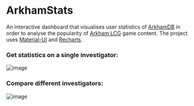 # ArkhamStats
An interactive dashboard that visualises user statistics of [ArkhamDB](https://arkhamdb.com/) in order to analyse the popularity of [Arkham LCG](https://www.fantasyflightgames.com/en/products/arkham-horror-the-card-game/) game content.
The project uses [Material-UI](https://material-ui.com/) and [Recharts](https://recharts.org/en-US).


### Get statistics on a single investigator:
![image](https://user-images.githubusercontent.com/36440175/105547312-b00ca780-5cfe-11eb-8ded-4914ba22ca33.png)


### Compare different investigators:
![image](https://user-images.githubusercontent.com/36440175/105607500-632cdd80-5d9f-11eb-9e0b-3fefa1138491.png)

